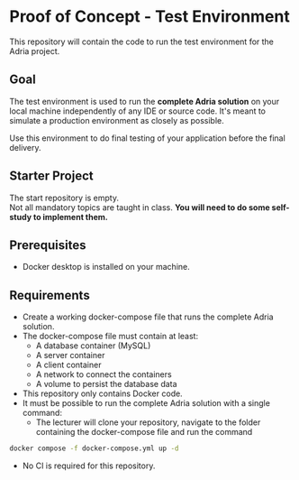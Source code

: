# Proof of Concept - Test Environment

This repository will contain the code to run the test environment for the Adria project.

## Goal

The test environment is used to run the **complete Adria solution** on your local machine independently of any IDE or source code. It's meant to simulate a production environment as closely as possible.

Use this environment to do final testing of your application before the final delivery.

## Starter Project
The start repository is empty.
<br>Not all mandatory topics are taught in class. **You will need to do some self-study to implement them.**

## Prerequisites
- Docker desktop is installed on your machine.

## Requirements
- Create a working docker-compose file that runs the complete Adria solution.
- The docker-compose file must contain at least:
  - A database container (MySQL)
  - A server container
  - A client container
  - A network to connect the containers
  - A volume to persist the database data
- This repository only contains Docker code.
- It must be possible to run the complete Adria solution with a single command:
  -  The lecturer will clone your repository, navigate to the folder containing the docker-compose file and run the command
```bash
docker compose -f docker-compose.yml up -d
```
- No CI is required for this repository.

